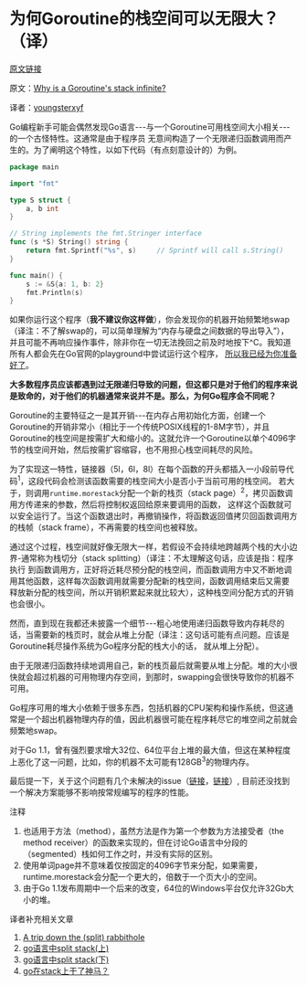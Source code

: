 # 为何Goroutine的栈空间可以无限大？（译）

[原文链接](http://blog.xiayf.cn/2014/01/17/goroutine-stack-infinite/)

原文：[Why is a Goroutine's stack infinite?](http://dave.cheney.net/2013/06/02/why-is-a-goroutines-stack-infinite)

译者：[youngsterxyf](https://github.com/youngsterxyf)

Go编程新手可能会偶然发现Go语言---与一个Goroutine可用栈空间大小相关---的一个古怪特性。这通常是由于程序员 无意间构造了一个无限递归函数调用而产生的。为了阐明这个特性，以如下代码（有点刻意设计的）为例。

```go
package main

import "fmt"

type S struct {
    a, b int
}

// String implements the fmt.Stringer interface
func (s *S) String() string {
    return fmt.Sprintf("%s", s)     // Sprintf will call s.String()
}

func main() {
    s := &S{a: 1, b: 2}
    fmt.Println(s)
}
```

如果你运行这个程序（**我不建议你这样做**），你会发现你的机器开始频繁地swap（译注：不了解swap的，可以简单理解为“内存与硬盘之间数据的导出导入”）， 并且可能不再响应操作事件，除非你在一切无法挽回之前及时地按下^C。我知道所有人都会先在Go官网的playground中尝试运行这个程序， [所以我已经为你准备好了](http://dave.cheney.net/2013/06/02/why-is-a-goroutines-stack-infinite)。

**大多数程序员应该都遇到过无限递归导致的问题，但这都只是对于他们的程序来说是致命的，对于他们的机器通常来说并不是。那么，为何Go程序会不同呢？**

Goroutine的主要特征之一是其开销---在内存占用初始化方面，创建一个Goroutine的开销非常小（相比于一个传统POSIX线程的1-8M字节），并且 Goroutine的栈空间是按需扩大和缩小的。这就允许一个Goroutine以单个4096字节的栈空间开始，然后按需扩容缩容，也不用担心栈空间耗尽的风险。

为了实现这一特性，链接器（5l，6l，8l）在每个函数的开头都插入一小段前导代码<sup>1</sup>，这段代码会检测该函数需要的栈空间大小是否小于当前可用的栈空间。 若大于，则调用`runtime.morestack`分配一个新的栈页（stack page）<sup>2</sup>，拷贝函数调用方传递来的参数，然后将控制权返回给原来要调用的函数， 这样这个函数就可以安全运行了。当这个函数退出时，再撤销操作，将函数返回值拷贝回函数调用方的栈帧（stack frame），不再需要的栈空间也被释放。

通过这个过程，栈空间就好像无限大一样，若假设不会持续地跨越两个栈的大小边界-通常称为栈切分（stack splitting）（译注：不太理解这句话，应该是指：程序执行 到函数调用方，正好将近耗尽预分配的栈空间，而函数调用方中又不断地调用其他函数，这样每次函数调用就需要分配新的栈空间，函数调用结束后又需要 释放新分配的栈空间，所以开销积累起来就比较大），这种栈空间分配方式的开销也会很小。

然而，直到现在我都还未披露一个细节---粗心地使用递归函数导致内存耗尽的话，当需要新的栈页时，就会从堆上分配（译注：这句话可能有点问题。应该是Goroutine耗尽操作系统为Go程序分配的栈大小的话， 就从堆上分配）。

由于无限递归函数持续地调用自己，新的栈页最后就需要从堆上分配。堆的大小很快就会超过机器的可用物理内存空间，到那时，swapping会很快导致你的机器不可用。

Go程序可用的堆大小依赖于很多东西，包括机器的CPU架构和操作系统，但这通常是一个超出机器物理内存的值，因此机器很可能在程序耗尽它的堆空间之前就会频繁地swap。

对于Go 1.1，曾有强烈要求增大32位、64位平台上堆的最大值，但这在某种程度上恶化了这一问题，比如，你的机器不太可能有128GB<sup>3</sup>的物理内存。

最后提一下，关于这个问题有几个未解决的issue（[链接](https://code.google.com/p/go/issues/detail?id=4692)，[链接](https://code.google.com/p/go/issues/detail?id=2556)）, 目前还没找到一个解决方案能够不影响按常规编写的程序的性能。

注释

1. 也适用于方法（method），虽然方法是作为第一个参数为方法接受者（the method receiver）的函数来实现的，但在讨论Go语言中分段的（segmented）栈如何工作之时，并没有实际的区别。
2. 使用单词page并不意味着仅按固定的4096字节来分配，如果需要，runtime.morestack会分配一个更大的，倍数于一个页大小的空间。
3. 由于Go 1.1发布周期中一个后来的改变，64位的Windows平台仅允许32Gb大小的堆。

译者补充相关文章

1. [A trip down the (split) rabbithole](http://blog.nella.org/a-trip-down-the-split-rabbithole/)
2. [go语言中split stack(上)](http://runtime.diandian.com/post/2011-12-24/11488238)
3. [go语言中split stack(下)](http://runtime.diandian.com/post/2011-12-26/10119542)
4. [go在stack上干了神马？](http://mikespook.com/2011/03/go%E5%9C%A8stack%E4%B8%8A%E5%B9%B2%E4%BA%86%E7%A5%9E%E9%A9%AC%EF%BC%9F/)
